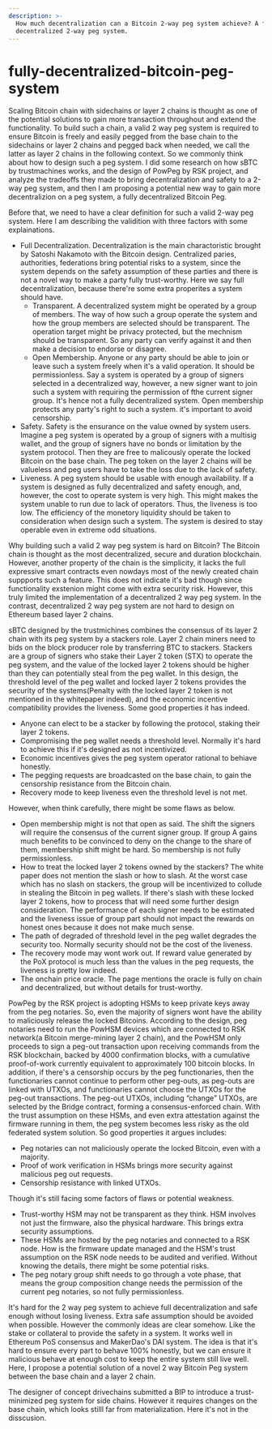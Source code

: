```yaml
---
description: >-
  How much decentralization can a Bitcoin 2-way peg system achieve? A fully
  decentralized 2-way peg system.
---
```


# fully-decentralized-bitcoin-peg-system

Scaling Bitcoin chain with sidechains or layer 2 chains is thought as one of the potential solutions to gain more transaction throughout and extend the functionality. To build such a chain, a valid 2 way peg system is required to ensure Bitcoin is freely and easily pegged from the base chain to the sidechains or layer 2 chains and pegged back when needed, we call the latter as layer 2 chains in the following context. So we commonly think about how to design such a peg system. I did some research on how sBTC by trustmachines works, and the design of PowPeg by RSK project, and analyze the tradeoffs they made to bring decentralization and safety to a 2-way peg system, and then I am proposing a potential new way to gain more decentralizion on a peg system, a fully decentralized Bitcoin Peg.

Before that, we need to have a clear definition for such a valid 2-way peg system. Here I am describing the validition with three factors with some explainations.

* Full Decentralization. Decentralization is the main charactoristic brought by Satoshi Nakamoto with the Bitcoin design. Centralized paries, authorities, federations bring potential risks to a system, since the system depends on the safety assumption of these parties and there is not a novel way to make a party fully trust-worthy. Here we say full decentralization, because there're some extra properites a system should have.
  * Transparent. A decentralized system might be operated by a group of members. The way of how such a group operate the system and how the group members are selected should be transparent. The operation target might be privacy protected, but the mechnism should be transparent. So any party can verify against it and then make a decision to endorse or disagree.
  * Open Membership. Anyone or any party should be able to join or leave such a system freely when it's a valid operation. It should be permissionless. Say a system is operated by a group of signers selected in a decentralized way, however, a new signer want to join such a system with requiring the permission of fthe current signer group. It's hence not a fully decentralized system. Open membership protects any party's right to such a system. it's important to avoid censorship.
* Safety. Safety is the ensurance on the value owned by system users. Imagine a peg system is operated by a group of signers with a multisig wallet, and the group of signers have no bonds or limitation by the system protocol. Then they are free to malicously operate the locked Bitcoin on the base chain. The peg token on the layer 2 chains will be valueless and peg users have to take the loss due to the lack of safety.
* Liveness. A peg system should be usable with enough availability. If a system is designed as fully decentralized and safety enough, and, however, the cost to operate system is very high. This might makes the system unable to run due to lack of operators. Thus, the liveness is too low. The efficiency of the monetory liquidity should be taken to consideration when design such a system. The system is desired to stay operable even in extreme odd situations.

Why building such a valid 2 way peg system is hard on Bitcoin? The Bitcoin chain is thought as the most decentralized, secure and duration blockchain. However, another property of the chain is the simplicity, it lacks the full expressive smart contracts even nowdays most of the newly created chain suppports such a feature. This does not indicate it's bad though since functionality exstenion might come with extra security risk. However, this truly limited the implementation of a decentralized 2 way peg system. In the contrast, decentralized 2 way peg system are not hard to design on Ethereum based layer 2 chains.

sBTC designed by the trustmichines combines the consensus of its layer 2 chain with its peg system by a stackers role. Layer 2 chain miners need to bids on the block producer role by transferring BTC to stackers. Stackers are a group of signers who stake their Layer 2 token (STX) to operate the peg system, and the value of the locked layer 2 tokens should be higher than they can potentially steal from the peg wallet. In this design, the threshold level of the peg wallet and locked layer 2 tokens provides the security of the systems(Penalty with the locked layer 2 token is not mentioned in the whitepaper indeed), and the economic incentive compatibility provides the liveness. Some good properties it has indeed.

* Anyone can elect to be a stacker by following the protocol, staking their layer 2 tokens.
* Compromising the peg wallet needs a threshold level. Normally it's hard to achieve this if it's designed as not incentivized.
* Economic incentives gives the peg system operator rational to behiave honestly.
* The pegging requests are broadcasted on the base chain, to gain the censorship resistance from the Bitcoin chain.
* Recovery mode to keep liveness even the threshold level is not met.

However, when think carefully, there might be some flaws as below.

* Open membership might is not that open as said. The shift the signers will require the consensus of the current signer group. If group A gains much benefits to be convinced to deny on the change to the share of them, membership shift might be hard. So membership is not fully permissionless.
* How to treat the locked layer 2 tokens owned by the stackers? The white paper does not mention the slash or how to slash. At the worst case which has no slash on stackers, the group will be incentivized to collude in stealing the Bitcoin in peg wallets. If there's slash with these locked layer 2 tokens, how to process that will need some further design consideration. The performance of each signer needs to be estimated and the liveness issue of group part should not impact the rewards on honest ones because it does not make much sense.
* The path of degraded of threshold level in the peg wallet degrades the security too. Normally security should not be the cost of the liveness.
* The recovery mode may wont work out. If reward value generated by the PoX protocol is much less than the values in the peg requests, the liveness is pretty low indeed.
* The onchain price oracle. The page mentions the oracle is fully on chain and decentralized, but without details for trust-worthy.

PowPeg by the RSK project is adopting HSMs to keep private keys away from the peg notaries. So, even the majority of signers wont have the ability to maliciously release the locked Bitcoins. According to the design, peg notaries need to run the PowHSM devices which are connected to RSK network(a Bitcoin merge-mining layer 2 chain), and the PowHSM only proceeds to sign a peg-out transaction upon receiving commands from the RSK blockchain, backed by 4000 confirmation blocks, with a cumulative proof-of-work currently equivalent to approximately 100 bitcoin blocks. In addition, if there's a censorship occurs by the peg functionaries, then the functionaries cannot continue to perform other peg-outs, as peg-outs are linked with UTXOs, and functionaries cannot choose the UTXOs for the peg-out transactions. The peg-out UTXOs, including “change” UTXOs, are selected by the Bridge contract, forming a consensus-enforced chain. With the trust assumption on these HSMs, and even extra attestation against the firmware running in them, the peg system becomes less risky as the old federated system solution. So good properties it argues includes:

* Peg notaries can not maliciously operate the locked Bitcoin, even with a majority.
* Proof of work verification in HSMs brings more security against malicious peg out requests.
* Censorship resistance with linked UTXOs.

Though it's still facing some factors of flaws or potential weakness.

* Trust-worthy HSM may not be transparent as they think. HSM involves not just the firmware, also the physical hardware. This brings extra security assumptions.
* These HSMs are hosted by the peg notaries and connected to a RSK node. How is the firmware update managed and the HSM's trust assumption on the RSK node needs to be audited and verified. Without knowing the details, there might be some potential risks.
* The peg notary group shift needs to go through a vote phase, that means the group composition change needs the permission of the current peg notaries, so not fully permissionless.

It's hard for the 2 way peg system to achieve full decentralization and safe enough without losing liveness. Extra safe assumption should be avoided when possible. However the commonly ideas are clear somehow. Like the stake or collateral to provide the safety in a system. It works well in Ethereum PoS consensus and MakerDao's DAI system. The idea is that it's hard to ensure every part to behave 100% honestly, but we can ensure it malicious behave at enough cost to keep the entire system still live well. Here, I propose a potential solution of a novel 2 way Bitcoin Peg system between the base chain and a layer 2 chain.

The designer of concept drivechains submitted a BIP to introduce a trust-minimized peg system for side chains. However it requires changes on the base chain, which looks stilll far from materialization. Here it's not in the disscusion.
